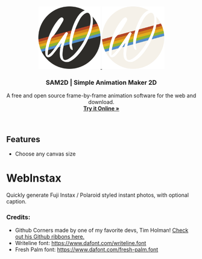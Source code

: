 <br>

<p align="center">
  <a href="https://sambender.net/projects/simpleAnimationMaker/index.html">
    <img src="https://github.com/ssambender/WebInstax/blob/main/WebInstaxLogoDark.png?raw=true#gh-light-mode-only" alt="SAM2D logo" height="165">
    <img src="https://github.com/ssambender/WebInstax/blob/main/WebInstaxLogoLight.png?raw=true#gh-dark-mode-only" alt="SAM2D logo" height="165">
  </a>
</p>

<h3 align="center">SAM2D | Simple Animation Maker 2D</h3>

<p align="center">
  A free and open source frame-by-frame animation software for the web and download.
  <br>
  <a href="https://sambender.net/projects/simpleAnimationMaker/index.html"><strong>Try it Online »</strong></a>
  <br>
</p>

<br>

## Features
- Choose any canvas size

# WebInstax
Quickly generate Fuji Instax / Polaroid styled instant photos, with optional caption. 


### Credits:
- Github Corners made by one of my favorite devs, Tim Holman! [Check out his Github ribbons here.](https://github.com/tholman/github-corners)
- Writeline font: https://www.dafont.com/writeline.font
- Fresh Palm font: https://www.dafont.com/fresh-palm.font
